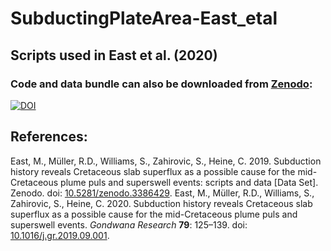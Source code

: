# SubductingPlateArea-East_etal
## Scripts used in East et al. (2020)

### Code and data bundle can also be downloaded from [Zenodo](https://zenodo.org/):
[![DOI](https://zenodo.org/badge/DOI/10.5281/zenodo.3386429.svg)](https://doi.org/10.5281/zenodo.3386429)

## References:
East, M., Müller, R.D., Williams, S., Zahirovic, S., Heine, C. 2019. Subduction history reveals Cretaceous slab superflux as a possible cause for the mid-Cretaceous plume puls and superswell events: scripts and data [Data Set]. Zenodo. doi: [10.5281/zenodo.3386429](https://doi.org/10.5281/zenodo.3386429).
East, M., Müller, R.D., Williams, S., Zahirovic, S., Heine, C. 2020. Subduction history reveals Cretaceous slab superflux as a possible cause for the mid-Cretaceous plume puls and superswell events. *Gondwana Research* **79**: 125–139. doi: [10.1016/j.gr.2019.09.001](https://doi.org/10.1016/j.gr.2019.09.001).
